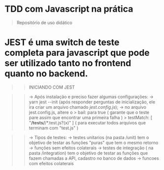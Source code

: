 # TDD com Javascript na prática 
> Repositório de uso didático 

# JEST é uma switch de teste completa para javascript que pode ser utilizado tanto no frontend quanto no backend.

>> INICIANDO COM JEST

>> -> Após instalação e preciso fazer algumas configurações: 
  -> yarn jest --init (após responder perguntas de inicialização, ele ira criar um arquivo chamado *jest.config.js*);
  -> no arquivo jest.config.js, altere o 
    > bail: para true ( garante que o teste pare assim que encontrar uma primeira falha )
    > testMatch: [ "**/__tests__/**/*.test.js?(x)" ] ( para executar todos arquivos que terminam com "test.js" )


>> -> Tipos de testes: 
  -> testes unitarios (na pasta /unit) tem o objetivo de testar as funções "puras" que tem o mesmo retorno -> funções sem efeitos colaterais
  -> testes de integração ( na pasta /integration) tem o objetivo de testar as funções que fazem chamadas a API, cadastro no banco de dados ->  funcoes com efeitos colaterais